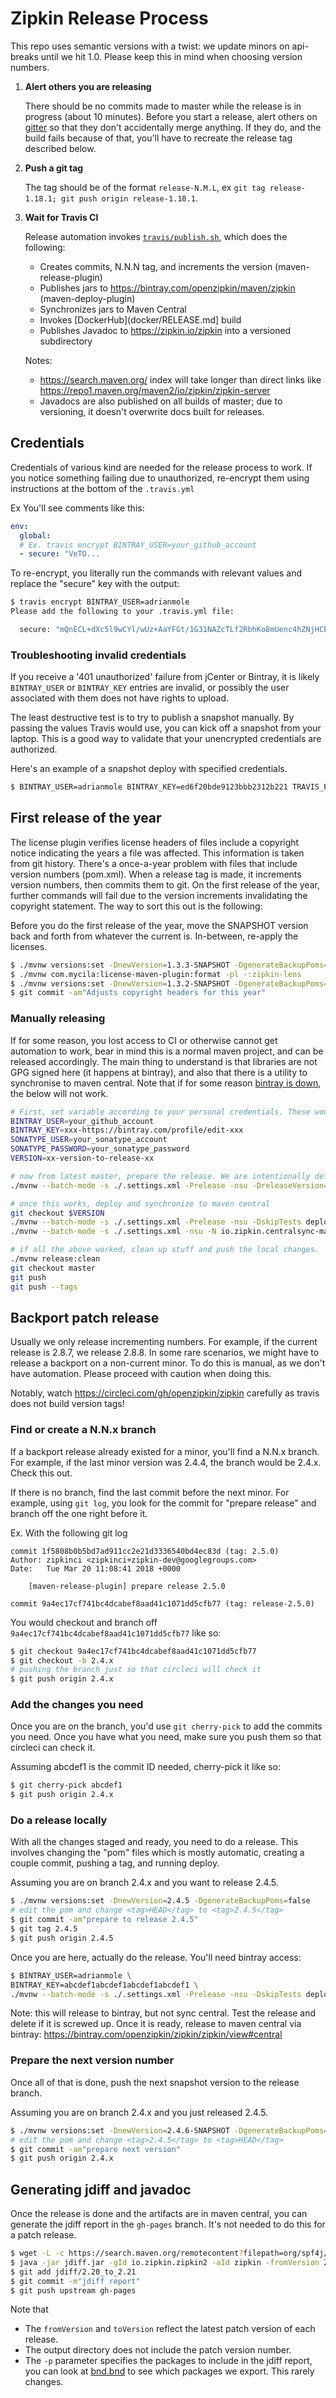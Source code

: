 # Zipkin Release Process

This repo uses semantic versions with a twist: we update minors on api-breaks until we hit 1.0. Please keep this
in mind when choosing version numbers.

1. **Alert others you are releasing**

   There should be no commits made to master while the release is in progress (about 10 minutes). Before you start
   a release, alert others on [gitter](https://gitter.im/openzipkin/zipkin) so that they don't accidentally merge
   anything. If they do, and the build fails because of that, you'll have to recreate the release tag described below.

1. **Push a git tag**

   The tag should be of the format `release-N.M.L`, ex `git tag release-1.18.1; git push origin release-1.18.1`.

1. **Wait for Travis CI**

   Release automation invokes [`travis/publish.sh`](travis/publish.sh), which does the following:
     * Creates commits, N.N.N tag, and increments the version (maven-release-plugin)
     * Publishes jars to https://bintray.com/openzipkin/maven/zipkin (maven-deploy-plugin)
     * Synchronizes jars to Maven Central
     * Invokes [DockerHub](docker/RELEASE.md] build
     * Publishes Javadoc to https://zipkin.io/zipkin into a versioned subdirectory

   Notes:
     * https://search.maven.org/ index will take longer than direct links like https://repo1.maven.org/maven2/io/zipkin/zipkin-server
     * Javadocs are also published on all builds of master; due to versioning, it doesn't
   overwrite docs built for releases.

## Credentials

Credentials of various kind are needed for the release process to work. If you notice something
failing due to unauthorized, re-encrypt them using instructions at the bottom of the `.travis.yml`

Ex You'll see comments like this:
```yaml
env:
  global:
  # Ex. travis encrypt BINTRAY_USER=your_github_account
  - secure: "VeTO...
```

To re-encrypt, you literally run the commands with relevant values and replace the "secure" key with the output:

```bash
$ travis encrypt BINTRAY_USER=adrianmole
Please add the following to your .travis.yml file:

  secure: "mQnECL+dXc5l9wCYl/wUz+AaYFGt/1G31NAZcTLf2RbhKo8mUenc4hZNjHCEv+4ZvfYLd/NoTNMhTCxmtBMz1q4CahPKLWCZLoRD1ExeXwRymJPIhxZUPzx9yHPHc5dmgrSYOCJLJKJmHiOl9/bJi123456="
```

### Troubleshooting invalid credentials

If you receive a '401 unauthorized' failure from jCenter or Bintray, it is
likely `BINTRAY_USER` or `BINTRAY_KEY` entries are invalid, or possibly the user
associated with them does not have rights to upload.

The least destructive test is to try to publish a snapshot manually. By passing
the values Travis would use, you can kick off a snapshot from your laptop. This
is a good way to validate that your unencrypted credentials are authorized.

Here's an example of a snapshot deploy with specified credentials.
```bash
$ BINTRAY_USER=adrianmole BINTRAY_KEY=ed6f20bde9123bbb2312b221 TRAVIS_PULL_REQUEST=false TRAVIS_TAG= TRAVIS_BRANCH=master travis/publish.sh
```

## First release of the year

The license plugin verifies license headers of files include a copyright notice indicating the years a file was affected.
This information is taken from git history. There's a once-a-year problem with files that include version numbers (pom.xml).
When a release tag is made, it increments version numbers, then commits them to git. On the first release of the year,
further commands will fail due to the version increments invalidating the copyright statement. The way to sort this out is
the following:

Before you do the first release of the year, move the SNAPSHOT version back and forth from whatever the current is.
In-between, re-apply the licenses.
```bash
$ ./mvnw versions:set -DnewVersion=1.3.3-SNAPSHOT -DgenerateBackupPoms=false
$ ./mvnw com.mycila:license-maven-plugin:format -pl -:zipkin-lens
$ ./mvnw versions:set -DnewVersion=1.3.2-SNAPSHOT -DgenerateBackupPoms=false
$ git commit -am"Adjusts copyright headers for this year"
```
### Manually releasing

If for some reason, you lost access to CI or otherwise cannot get automation to work, bear in mind this is a normal maven project, and can be released accordingly. The main thing to understand is that libraries are not GPG signed here (it happens at bintray), and also that there is a utility to synchronise to maven central. Note that if for some reason [bintray is down](https://status.bintray.com/), the below will not work.

```bash
# First, set variable according to your personal credentials. These would normally be decrypted from .travis.yml
BINTRAY_USER=your_github_account
BINTRAY_KEY=xxx-https://bintray.com/profile/edit-xxx
SONATYPE_USER=your_sonatype_account
SONATYPE_PASSWORD=your_sonatype_password
VERSION=xx-version-to-release-xx

# now from latest master, prepare the release. We are intentionally deferring pushing commits
./mvnw --batch-mode -s ./.settings.xml -Prelease -nsu -DreleaseVersion=$VERSION -Darguments="-DskipTests" release:prepare  -DpushChanges=false

# once this works, deploy and synchronize to maven central
git checkout $VERSION
./mvnw --batch-mode -s ./.settings.xml -Prelease -nsu -DskipTests deploy
./mvnw --batch-mode -s ./.settings.xml -nsu -N io.zipkin.centralsync-maven-plugin:centralsync-maven-plugin:sync

# if all the above worked, clean up stuff and push the local changes.
./mvnw release:clean
git checkout master
git push
git push --tags
```

## Backport patch release

Usually we only release incrementing numbers. For example, if the current
release is 2.8.7, we release 2.8.8. In some rare scenarios, we might have
to release a backport on a non-current minor. To do this is manual, as we
don't have automation. Please proceed with caution when doing this.

Notably, watch https://circleci.com/gh/openzipkin/zipkin carefully as
travis does not build version tags!

### Find or create a N.N.x branch

If a backport release already existed for a minor, you'll find a N.N.x branch. For example, if the last minor version was 2.4.4, the branch would
be 2.4.x. Check this out.

If there is no branch, find the last commit before the next minor. For
example, using `git log`, you look for the commit for "prepare release"
and branch off the one right before it.

Ex. With the following git log
```
commit 1f5808b0b5bd7ad911cc2e21d3336540bd4ec83d (tag: 2.5.0)
Author: zipkinci <zipkinci+zipkin-dev@googlegroups.com>
Date:   Tue Mar 20 11:08:41 2018 +0000

    [maven-release-plugin] prepare release 2.5.0

commit 9a4ec17cf741bc4dcabef8aad41c1071dd5cfb77 (tag: release-2.5.0)
```

You would checkout and branch off `9a4ec17cf741bc4dcabef8aad41c1071dd5cfb77` like so:

```bash
$ git checkout 9a4ec17cf741bc4dcabef8aad41c1071dd5cfb77
$ git checkout -b 2.4.x
# pushing the branch just so that circleci will check it
$ git push origin 2.4.x
```

### Add the changes you need
Once you are on the branch, you'd use `git cherry-pick` to add the
commits you need. Once you have what you need, make sure you push
them so that circleci can check it.

Assuming abcdef1 is the commit ID needed, cherry-pick it like so:
```bash
$ git cherry-pick abcdef1
$ git push origin 2.4.x
```

### Do a release locally
With all the changes staged and ready, you need to do a release.
This involves changing the "pom" files which is mostly automatic,
creating a couple commit, pushing a tag, and running deploy.

Assuming you are on branch 2.4.x and you want to release 2.4.5.
```bash
$ ./mvnw versions:set -DnewVersion=2.4.5 -DgenerateBackupPoms=false
# edit the pom and change <tag>HEAD</tag> to <tag>2.4.5</tag>
$ git commit -am"prepare to release 2.4.5"
$ git tag 2.4.5
$ git push origin 2.4.5
```

Once you are here, actually do the release. You'll need bintray
access:
```bash
$ BINTRAY_USER=adrianmole \
BINTRAY_KEY=abcdef1abcdef1abcdef1abcdef1 \
./mvnw --batch-mode -s ./.settings.xml -Prelease -nsu -DskipTests deploy -X
```

Note: this will release to bintray, but not sync central. Test the
release and delete if it is screwed up. Once it is ready, release
to maven central via bintray: https://bintray.com/openzipkin/zipkin/zipkin/view#central

### Prepare the next version number
Once all of that is done, push the next snapshot version to the
release branch.

Assuming you are on branch 2.4.x and you just released 2.4.5.
```bash
$ ./mvnw versions:set -DnewVersion=2.4.6-SNAPSHOT -DgenerateBackupPoms=false
# edit the pom and change <tag>2.4.5</tag> to <tag>HEAD</tag>
$ git commit -am"prepare next version"
$ git push origin 2.4.x
```

## Generating jdiff and javadoc

Once the release is done and the artifacts are in maven central, you can generate
the jdiff report in the `gh-pages` branch. It's not needed to do this for a
patch release.

```bash
$ wget -L -c https://search.maven.org/remotecontent?filepath=org/spf4j/spf4j-jdiff-maven-plugin/8.8.1/spf4j-jdiff-maven-plugin-8.8.1-uber.jar -O jdiff.jar
$ java -jar jdiff.jar -gId io.zipkin.zipkin2 -aId zipkin -fromVersion 2.20.2 -toVersion 2.21.3 -o jdiff/2.20_to_2.21 -p 'zipkin2 zipkin2.storage zipkin2.codec zipkin2.v1'
$ git add jdiff/2.20_to_2.21
$ git commit -m"jdiff report"
$ git push upstream gh-pages
```

Note that
* The `fromVersion` and `toVersion` reflect the latest patch version of each release.
* The output directory does not include the patch version number.
* The `-p` parameter specifies the packages to include in the jdiff report,
you can look at [bnd.bnd](zipkin/bnd.bnd) to see which packages we export. This rarely changes.

